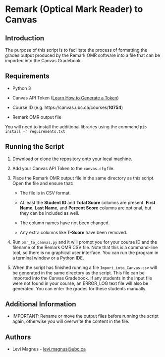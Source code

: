 # Remark (Optical Mark Reader) to Canvas

## Introduction

The purpose of this script is to facilitate the process of formatting the grades output produced by the Remark OMR software into a file that can be imported into the Canvas Gradebook. 

## Requirements

* Python 3

* Canvas API Token ([Learn How to Generate a Token](https://community.canvaslms.com/docs/DOC-10806-4214724194))

* Course ID (e.g. ht<span>tps://</span>canvas.ubc.ca/courses/**10754**)

* Remark OMR output file

You will need to install the additional libraries using the command `pip install -r requirements.txt`

## Running the Script

1. Download or clone the repository onto your local machine.

1. Add your Canvas API Token to the `canvas.cfg` file.

1. Place the Remark OMR output file in the same directory as this script. Open the file and ensure that:

   * The file is in CSV format.
   
   * At least the **Student ID** and **Total Score** columns are present. **First Name**, **Last Name**, and **Percent Score** columns are optional, but they can be included as well.

   * The column names have not been changed.

   * Any extra columns like **T-Score** have been removed.

1. Run `omr_to_canvas.py` and it will prompt you for your course ID and the filename of the Remark OMR CSV file. Note that this is a command-line tool, so there is no graphical user interface. You can run the program in a terminal window or a Python IDE.

1. When the script has finished running a file `Import_into_Canvas.csv` will be generated in the same directory as the script. This file can be imported into the Canvas Gradebook. If any students in the input file were not found in your course, an ERROR_LOG text file will also be generated. You can enter the grades for these students manually.

## Additional Information

* IMPORTANT: Rename or move the output files before running the script again, otherwise you will overwrite the content in the file.

## Authors

* Levi Magnus - levi.magnus@ubc.ca
